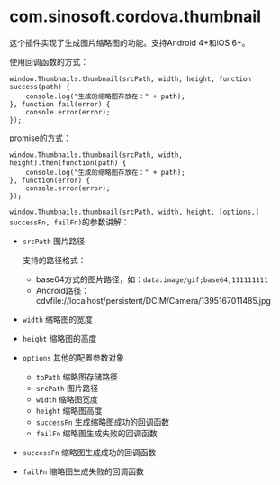 # com.sinosoft.cordova.thumbnail

这个插件实现了生成图片缩略图的功能。支持Android 4+和iOS 6+。

使用回调函数的方式：

```
window.Thumbnails.thumbnail(srcPath, width, height, function success(path) {
	console.log("生成的缩略图存放在：" + path);
}, function fail(error) {
	console.error(error);
});
```

promise的方式：

```
window.Thumbnails.thumbnail(srcPath, width, height).then(function(path) {
	console.log("生成的缩略图存放在：" + path);
}, function(error) {
	console.error(error);
});
```

`window.Thumbnails.thumbnail(srcPath, width, height, [options,] successFn, failFn)`的参数讲解：

* `srcPath` 图片路径
	
	支持的路径格式：
	
	* base64方式的图片路径，如：`data:image/gif;base64,111111111`
	* Android路径：cdvfile://localhost/persistent/DCIM/Camera/1395167011485.jpg

* `width` 缩略图的宽度
* `height` 缩略图的高度
* `options` 其他的配置参数对象

	* `toPath` 缩略图存储路径
	* `srcPath` 图片路径
	* `width` 缩略图宽度
	* `height` 缩略图高度
	* `successFn` 生成缩略图成功的回调函数
	* `failFn` 缩略图生成失败的回调函数

* `successFn` 缩略图生成成功的回调函数
* `failFn` 缩略图生成失败的回调函数